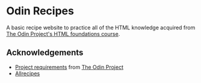 # Odin Recipes

A basic recipe website to practice all of the HTML knowledge acquired from [The Odin Project's HTML foundations course](https://www.theodinproject.com/paths/foundations/courses/foundations#html-foundations).

## Acknowledgements

- [Project requirements](https://www.theodinproject.com/lessons/foundations-recipes/) from [The Odin Project](https://www.theodinproject.com/)
- [Allrecipes](https://www.allrecipes.com/)
